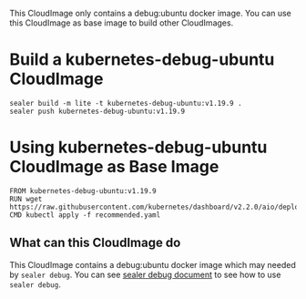 This CloudImage only contains a debug:ubuntu docker image. You can use this CloudImage as base image to build other CloudImages.

# Build a kubernetes-debug-ubuntu CloudImage

```
sealer build -m lite -t kubernetes-debug-ubuntu:v1.19.9 .
sealer push kubernetes-debug-ubuntu:v1.19.9
```

# Using kubernetes-debug-ubuntu CloudImage as Base Image

```
FROM kubernetes-debug-ubuntu:v1.19.9
RUN wget https://raw.githubusercontent.com/kubernetes/dashboard/v2.2.0/aio/deploy/recommended.yaml
CMD kubectl apply -f recommended.yaml
```

## What can this CloudImage do

This CloudImage contains a debug:ubuntu docker image which may needed by `sealer debug`.  You can see  [sealer debug document](./applications/blob/main/debug/README.md) to see how to use `sealer debug`.

